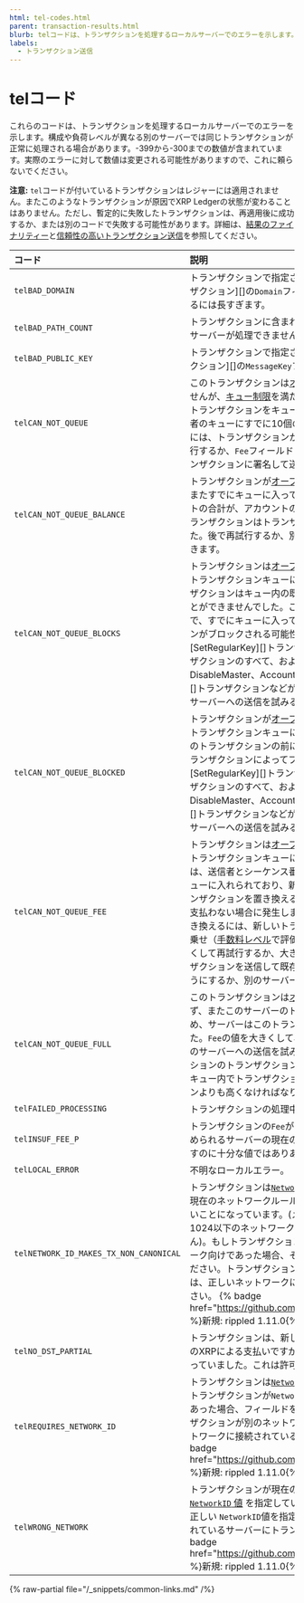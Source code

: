 ```yaml
---
html: tel-codes.html
parent: transaction-results.html
blurb: telコードは、トランザクションを処理するローカルサーバーでのエラーを示します。
labels:
  - トランザクション送信
---
```

# telコード

これらのコードは、トランザクションを処理するローカルサーバーでのエラーを示します。構成や負荷レベルが異なる別のサーバーでは同じトランザクションが正常に処理される場合があります。-399から-300までの数値が含まれています。実際のエラーに対して数値は変更される可能性がありますので、これに頼らないでください。

**注意:** `tel`コードが付いているトランザクションはレジャーには適用されません。またこのようなトランザクションが原因でXRP Ledgerの状態が変わることはありません。ただし、暫定的に失敗したトランザクションは、再適用後に成功するか、または別のコードで失敗する可能性があります。詳細は、[結果のファイナリティー](../../../../concepts/transactions/finality-of-results/index.md)と[信頼性の高いトランザクション送信](../../../../concepts/transactions/reliable-transaction-submission.md)を参照してください。

| コード                  | 説明                                          |
|:----------------------|:-----------------------------------------------------|
| `telBAD_DOMAIN`        | トランザクションで指定されたドメイン値（[AccountSetトランザクション][]の`Domain`フィールドなど）は、レジャーに保管するには長すぎます。 |
| `telBAD_PATH_COUNT`    | トランザクションに含まれているパスが多過ぎるため、ローカルサーバーが処理できません。 |
| `telBAD_PUBLIC_KEY`   | トランザクションで指定された公開鍵値（[AccountSetトランザクション][]の`MessageKey`フィールドなど）の長すぎます。 |
| `telCAN_NOT_QUEUE`    | このトランザクションは[オープンレジャーコスト](../../../../concepts/transactions/transaction-cost.md)を満たしていませんが、[キュー制限](../../../../concepts/transactions/transaction-queue.md#キューの制約事項)を満たしていなかったため、サーバーはこのトランザクションをキューに入れませんでした。たとえば、送信者のキューにすでに10個のトランザクションが入っている場合には、トランザクションからこのコードが返されます。後で再試行するか、`Fee`フィールドに高いコストを指定して代わりのトランザクションに署名して送信することができます。 |
| `telCAN_NOT_QUEUE_BALANCE` | トランザクションが[オープンレジャーコスト](../../../../concepts/transactions/transaction-cost.md)を満たしておらず、またすでにキューに入っているトランザクションの予測XRPコストの合計が、アカウントの予想残高よりも大きいために、このトランザクションはトランザクションキューに追加されませんでした。後で再試行するか、別のサーバーへの送信を試みることができます。 |
| `telCAN_NOT_QUEUE_BLOCKS` | トランザクションは[オープンレジャーコスト](../../../../concepts/transactions/transaction-cost.md)を満たしておらず、トランザクションキューにも追加されませんでした。このトランザクションはキュー内の既存のトランザクションを置き換えることができませんでした。これは、認証メソッドを変更することで、すでにキューに入っている同じ送信者からのトランザクションがブロックされる可能性があるためです。（これには[SetRegularKey][]トランザクションと[SignerListSet][]トランザクションのすべて、およびRequireAuth/OptionalAuth、DisableMaster、AccountTxnIDフラグを変更する[AccountSet][]トランザクションなどがあります。）後で再試行するか、別のサーバーへの送信を試みることができます。 |
| `telCAN_NOT_QUEUE_BLOCKED` | トランザクションが[オープンレジャーコスト](../../../../concepts/transactions/transaction-cost.md)を満たしておらず、トランザクションキューにも追加されませんでした。これは、このトランザクションの前にキューに入れられた同じ送信者のトランザクションによってブロックされるためです。（これには[SetRegularKey][]トランザクションと[SignerListSet][]トランザクションのすべて、およびRequireAuth/OptionalAuth、DisableMaster、AccountTxnIDフラグを変更する[AccountSet][]トランザクションなどがあります。）後で再試行するか、別のサーバーへの送信を試みることができます。 |
| `telCAN_NOT_QUEUE_FEE` | トランザクションは[オープンレジャーコスト](../../../../concepts/transactions/transaction-cost.md)を満たしておらず、トランザクションキューにも追加されませんでした。このコードは、送信者とシーケンス番号が同じトランザクションがすでにキューに入れられており、新しいトランザクションが、既存のトランザクションを置き換えるのに十分なトランザクションコストを支払わない場合に発生します。キュー内のトランザクションを置き換えるには、新しいトランザクションの`Fee`値に25%以上の上乗せ（[手数料レベル](../../../../concepts/transactions/transaction-cost.md#手数料レベル)で評価）が必要となります。`Fee`の値を大きくして再試行するか、大きな数字の`Sequence`番号でこのトランザクションを送信して既存のトランザクションを置き換えないようにするか、別のサーバーへ送信を試みることができます。 |
| `telCAN_NOT_QUEUE_FULL` | このトランザクションは[オープンレジャーコスト](../../../../concepts/transactions/transaction-cost.md)を満たしておらず、またこのサーバーのトランザクションキューが一杯であるため、サーバーはこのトランザクションをキューに入れませんでした。`Fee`の値を大きくして再試行するか、後で試してみるか、別のサーバーへの送信を試みることができます。新しいトランザクションのトランザクションコスト（[手数料レベル](../../../../concepts/transactions/transaction-cost.md#手数料レベル)で評価）は、キュー内でトランザクションコストが最も低いトランザクションよりも高くなければなりません。 |
| `telFAILED_PROCESSING` | トランザクションの処理中に不明なエラーが発生しました。 |
| `telINSUF_FEE_P`       | トランザクションの`Fee`が、サーバーの負荷レベルに基づいて定められるサーバーの現在の[トランザクションコスト](../../../../concepts/transactions/transaction-cost.md)要件を満たすのに十分な値ではありあません。 |
| `telLOCAL_ERROR`        | 不明なローカルエラー。                             |
| `telNETWORK_ID_MAKES_TX_NON_CANONICAL` | トランザクションは[`NetworkID`フィールド](../common-fields.md#networkidフィールド)を指定していますが、現在のネットワークルールでは`NetworkID`フィールドは指定しないことになっています。(メインネットやその他のチェーンIDが1024以下のネットワークではこのフィールドは使用されません)。もしトランザクションが`NetworkID`を使用しないネットワーク向けであった場合、そのフィールドを削除して再試行してください。トランザクションが別のネットワーク向けだった場合は、正しいネットワークに接続されているサーバに送信してください。 {% badge href="https://github.com/XRPLF/rippled/releases/tag/1.11.0" %}新規: rippled 1.11.0{% /badge %} |
| `telNO_DST`_`PARTIAL`   | トランザクションは、新しいアカウントに資金を供給するためのXRPによる支払いですが、[tfPartialPaymentフラグ](../../../../concepts/payment-types/partial-payments.md)が有効になっていました。これは許可されていません。 |
| `telREQUIRES_NETWORK_ID` | トランザクションは[`NetworkID`フィールド](../common-fields.md#networkidフィールド)を指定していません。トランザクションが`NetworkID`を必要とするネットワーク向けであった場合、フィールドを追加して再試行してください。トランザクションが別のネットワーク向けであった場合、正しいネットワークに接続されているサーバに送信してください。{% badge href="https://github.com/XRPLF/rippled/releases/tag/1.11.0" %}新規: rippled 1.11.0{% /badge %} |
| `telWRONG_NETWORK` | トランザクションが現在のネットワークに対して間違った [`NetworkID` 値](../common-fields.md#networkidフィールド) を指定しています。目的のネットワークに対して正しい `NetworkID`値を指定するか、正しいネットワークに接続されているサーバーにトランザクションを送信してください。{% badge href="https://github.com/XRPLF/rippled/releases/tag/1.11.0" %}新規: rippled 1.11.0{% /badge %} |

{% raw-partial file="/_snippets/common-links.md" /%}
